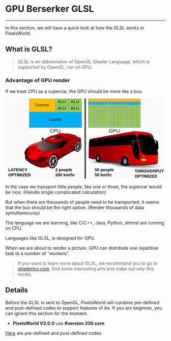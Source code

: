 # GPU Berserker GLSL
---

In this section, we will have a quick look at how the GLSL works in PixelsWorld. 

## What is GLSL? 
 
> GLSL is an abbreviation of OpenGL Shader Language, which is supported by OpenGL, run on GPU. 

### Advantage of GPU render

If we treat CPU as a supercar, the GPU should be more like a bus. 

![Metaphor](bus_vs_car.png)

In the case we transport little people, like one or three, the supercar would be nice. (Handle single complicated calculation)

But when there are thousands of people need to be transported, it seems that the bus should be the right option. (Render thousands of data symultaneously)

The language we are learning, like C/C++, Java, Python, almost are running on CPU.

Languages like GLSL, is designed for GPU. 

When we are about to render a picture. GPU can distribute one repetitive task to a number of "workers". 


> If you want to learn more about GLSL, we recommand you to go to [shadertoy.com](https://www.shadertoy.com/), find some interesting arts and make out why this works. 

## Details

Before the GLSL is sent to OpenGL, PixelsWorld will combine pre-defined and post-defined codes to support features of Ae. If you are beginner, you can ignore this section for the moment. 


- **PixelsWorld V3.0.0** use **#version 330 core**. 

[Here](predefined.md) are pre-defined and post-defined codes. 

<br><br><br><br><br><br><br>